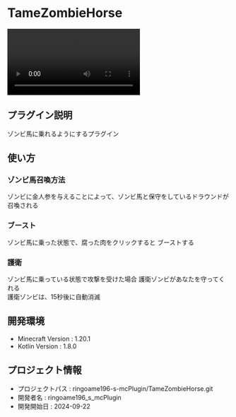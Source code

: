 # TameZombieHorse

![image](https://github.com/Ringoame196/VideoStorage/blob/main/videos/TameZombieHorse.mp4)

## プラグイン説明
ゾンビ馬に乗れるようにするプラグイン

## 使い方
### ゾンビ馬召喚方法
ゾンビに金人参を与えることによって、ゾンビ馬と保守をしているドラウンドが召喚される
### ブースト
ゾンビ馬に乗った状態で、腐った肉をクリックすると ブーストする
### 護衛
ゾンビ馬に乗っている状態で攻撃を受けた場合 護衛ゾンビがあなたを守ってくれる <br>
護衛ゾンビは、15秒後に自動消滅

## 開発環境
- Minecraft Version : 1.20.1
- Kotlin Version : 1.8.0

## プロジェクト情報
- プロジェクトパス : ringoame196-s-mcPlugin/TameZombieHorse.git
- 開発者名 : ringoame196_s_mcPlugin
- 開発開始日 : 2024-09-22
